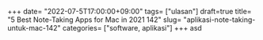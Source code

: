 +++
date= "2022-07-5T17:00:00+09:00"
tags= ["ulasan"]
draft=true
title= "5 Best Note-Taking Apps for Mac in 2021        142"
slug= "aplikasi-note-taking-untuk-mac-142"
categories= ["software, aplikasi"]
+++
asd
